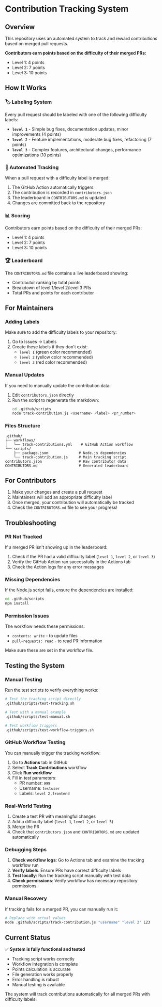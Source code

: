 # Contribution Tracking System

## Overview

This repository uses an automated system to track and reward contributions based on merged pull requests.

**Contributors earn points based on the difficulty of their merged PRs:**

- Level 1: 4 points
- Level 2: 7 points
- Level 3: 10 points

## How It Works

### 🏷️ Labeling System

Every pull request should be labeled with one of the following difficulty labels:

- **`level 1`** - Simple bug fixes, documentation updates, minor improvements (4 points)
- **`level 2`** - Feature implementations, moderate bug fixes, refactoring (7 points)  
- **`level 3`** - Complex features, architectural changes, performance optimizations (10 points)

### 🤖 Automated Tracking

When a pull request with a difficulty label is merged:

1. The GitHub Action automatically triggers
2. The contribution is recorded in `contributors.json`
3. The leaderboard in `CONTRIBUTORS.md` is updated
4. Changes are committed back to the repository

### 📊 Scoring

Contributors earn points based on the difficulty of their merged PRs:

- Level 1: 4 points
- Level 2: 7 points
- Level 3: 10 points

### 🏆 Leaderboard

The `CONTRIBUTORS.md` file contains a live leaderboard showing:

- Contributor ranking by total points
- Breakdown of level 1/level 2/level 3 PRs
- Total PRs and points for each contributor

## For Maintainers

### Adding Labels

Make sure to add the difficulty labels to your repository:

1. Go to Issues → Labels
2. Create these labels if they don't exist:
   - `level 1` (green color recommended)
   - `level 2` (yellow color recommended)
   - `level 3` (red color recommended)

### Manual Updates

If you need to manually update the contribution data:

1. Edit `contributors.json` directly
2. Run the script to regenerate the markdown:
   ```bash
   cd .github/scripts
   node track-contribution.js <username> <label> <pr_number>
   ```

### Files Structure

```
.github/
├── workflows/
│   └── track-contributions.yml    # GitHub Action workflow
└── scripts/
    ├── package.json              # Node.js dependencies
    └── track-contribution.js     # Main tracking script
contributors.json                 # Raw contributor data
CONTRIBUTORS.md                   # Generated leaderboard
```

## For Contributors

1. Make your changes and create a pull request
2. Maintainers will add an appropriate difficulty label
3. Once merged, your contribution will automatically be tracked
4. Check the `CONTRIBUTORS.md` file to see your progress!

## Troubleshooting

### PR Not Tracked

If a merged PR isn't showing up in the leaderboard:

1. Check if the PR had a valid difficulty label (`level 1`, `level 2`, or `level 3`)
2. Verify the GitHub Action ran successfully in the Actions tab
3. Check the Action logs for any error messages

### Missing Dependencies

If the Node.js script fails, ensure the dependencies are installed:

```bash
cd .github/scripts
npm install
```

### Permission Issues

The workflow needs these permissions:
- `contents: write` - to update files
- `pull-requests: read` - to read PR information

Make sure these are set in the workflow file.

## Testing the System

### Manual Testing

Run the test scripts to verify everything works:

```bash
# Test the tracking script directly
.github/scripts/test-tracking.sh

# Test with a manual example
.github/scripts/test-manual.sh

# Test workflow triggers
.github/scripts/test-workflow-triggers.sh
```

### GitHub Workflow Testing

You can manually trigger the tracking workflow:

1. Go to **Actions** tab in GitHub
2. Select **Track Contributions** workflow
3. Click **Run workflow**
4. Fill in test parameters:
   - PR number: `999`
   - Username: `testuser`
   - Labels: `level 2,frontend`

### Real-World Testing

1. Create a test PR with meaningful changes
2. Add a difficulty label (`level 1`, `level 2`, or `level 3`)
3. Merge the PR
4. Check that `contributors.json` and `CONTRIBUTORS.md` are updated automatically

### Debugging Steps

1. **Check workflow logs**: Go to Actions tab and examine the tracking workflow run
2. **Verify labels**: Ensure PRs have correct difficulty labels
3. **Test locally**: Run the tracking script manually with test data
4. **Check permissions**: Verify workflow has necessary repository permissions

### Manual Recovery

If tracking fails for a merged PR, you can manually run it:

```bash
# Replace with actual values
node .github/scripts/track-contribution.js "username" "level 2" 123
```

## Current Status

✅ **System is fully functional and tested**

- Tracking script works correctly
- Workflow integration is complete
- Points calculation is accurate
- File generation works properly
- Error handling is robust
- Manual testing is available

The system will track contributions automatically for all merged PRs with difficulty labels.
